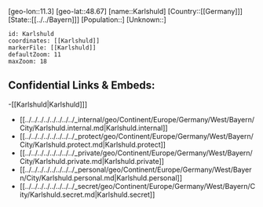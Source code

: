 ﻿---
location: [48.67,11.3]
mapzoom: [7,12] 
mapmarker: city 
type: City
tags:
- geo/City


SpocWebEntityId: 31317
isDeleted: false
confidential: public

---
[geo-lon::11.3]
[geo-lat::48.67]
[name::Karlshuld]
[Country::[[Germany]]]
[State::[[../../Bayern]]]
[Population::]
[Unknown::]


```leaflet
id: Karlshuld
coordinates: [[Karlshuld]]
markerFile: [[Karlshuld]]
defaultZoom: 11 
maxZoom: 18
```


## Confidential Links & Embeds: 
-[[Karlshuld|Karlshuld]]] 
- [[../../../../../../../../_internal/geo/Continent/Europe/Germany/West/Bayern/City/Karlshuld.internal.md|Karlshuld.internal]] 
- [[../../../../../../../../_protect/geo/Continent/Europe/Germany/West/Bayern/City/Karlshuld.protect.md|Karlshuld.protect]] 
- [[../../../../../../../../_private/geo/Continent/Europe/Germany/West/Bayern/City/Karlshuld.private.md|Karlshuld.private]] 
- [[../../../../../../../../_personal/geo/Continent/Europe/Germany/West/Bayern/City/Karlshuld.personal.md|Karlshuld.personal]] 
- [[../../../../../../../../_secret/geo/Continent/Europe/Germany/West/Bayern/City/Karlshuld.secret.md|Karlshuld.secret]] 
